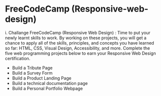 # FreeCodeCamp (Responsive-web-design)
i. Challange FreeCodeCamp (Responsive Web Design) :
Time to put your newly learnt skills to work. By working on these projects, you will get a chance to apply all of the skills, principles, and concepts you have learned so far: HTML, CSS, Visual Design, Accessibility, and more.
Complete the five web programming projects below to earn your Responsive Web Design certification.
- Build a Tribute Page
- Build a Survey Form
- Build a Product Landing Page
- Build a technical documentation page
- Build a Personal Portfolio Webpage
